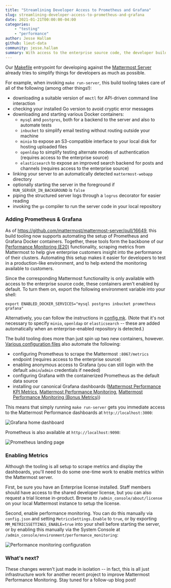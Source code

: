```yaml
---
title: "Streamlining Developer Access to Prometheus and Grafana"
slug: streamlining-developer-access-to-prometheus-and-grafana
date: 2021-01-21T00:00:00-04:00
categories:
    - "testing"
    - "performance"
author: Jesse Hallam
github: lieut-data
community: jesse.hallam
summary: With access to the enterprise source code, the developer build tooling now automates the setup of Prometheus and Grafana for performance monitoring. Even the canonical Grafana dashboards are setup without any manual configuration required!
---
```


Our [Makefile](https://github.com/mattermost/mattermost-server/blob/master/Makefile) entrypoint for developing against the [Mattermost Server](https://github.com/mattermost/mattermost-server) already tries to simplify things for developers as much as possible.

For example, when invoking `make run-server`, this build tooling takes care of all of the following (among other things!):
* downloading a suitable version of `mmctl` for API-driven command line interaction
* checking your installed Go version to avoid cryptic error messages
* downloading and starting various Docker containers:
    - `mysql` and `postgres`, both for a backend to the server and also to automate tests
    - `inbucket` to simplify email testing without routing outside your machine
    - `minio` to expose an S3-compatible interface to your local disk for hosting uploaded files
    - `openldap` to simplify testing alternate modes of authentication (requires access to the enterprise source)
    - `elasticsearch` to expose an improved search backend for posts and channels (requires access to the enterprise source)
* linking your server to an automatically detected `mattermost-webapp` directory
* optionally starting the server in the foreground if `RUN_SERVER_IN_BACKGROUND` is `false`
* piping the structured server logs through a `logrus` decorator for easier reading
* invoking the `go` compiler to run the server code in your local repository

### Adding Prometheus & Grafana

As of https://github.com/mattermost/mattermost-server/pull/16649, this build tooling now supports automating the setup of Prometheus and Grafana Docker containers. Together, these tools form the backbone of our [Performance Monitoring (E20)](https://docs.mattermost.com/deployment/metrics.html) functionality, scraping metrics from Mattermost to help give enterprise customers insight into the performance of their clusters. Automating this setup makes it easier for developers to test in a production-like environment, and to help extend the monitoring available to customers.

Since the corresponding Mattermost functionality is only available with access to the enterprise source code, these containers aren't enabled by default. To turn them on, export the following environment variable into your shell:
```
export ENABLED_DOCKER_SERVICES="mysql postgres inbucket prometheus grafana"
```

Alternatively, you can follow the instructions in [config.mk](https://github.com/mattermost/mattermost-server/blob/master/config.mk). (Note that it's not necessary to specify `minio`, `openldap` or `elasticsearch` -- these are added automatically when an enterprise-enabled repository is detected.)

The build tooling does more than just spin up two new containers, however. [Various configuration files](https://github.com/mattermost/mattermost-server/tree/master/build/docker) also automate the following:
* configuring Prometheus to scrape the Mattermost `:8067/metrics` endpoint (requires access to the enterprise source)
* enabling anonymous access to Grafana (you can still login with the default `admin`/`admin` credentials if needed)
* configuring Grafana with the containerized Prometheus as the default data source
* installing our canonical Grafana dashboards ([Mattermost Performance KPI Metrics](https://grafana.com/grafana/dashboards/2539), [Mattermost Performance Monitoring](https://grafana.com/grafana/dashboards/2542), [Mattermost Performance Monitoring (Bonus Metrics)](https://grafana.com/grafana/dashboards/2545))

This means that simply running `make run-server` gets you immediate access to the Mattermost Performance dashboards at `http://localhost:3000`:

![Grafana home dashboard](/blog/2021-01-21-streamlining-developer-access-to-prometheus-and-grafana/grafana.png)

Prometheus is also available at `http://localhost:9090`:

![Prometheus landing page](/blog/2021-01-21-streamlining-developer-access-to-prometheus-and-grafana/prometheus.png)

### Enabling Metrics

Although the tooling is all setup to scrape metrics and display the dashboards, you'll need to do some one-time work to enable metrics within the Mattermost server.

First, be sure you have an Enterprise license installed. Staff members should have access to the shared developer license, but you can also request a trial license in-product. Browse to `/admin_console/about/license` on your local Mattermost instance to setup the license.

Second, enable performance monitoring. You can do this manually via `config.json` and setting `MetricsSettings.Enable` to `true`, or by exporting `MM_METRICSSETTINGS_ENABLE=true` into your shell before starting the server, or by enabling this manually via the System Console at `/admin_console/environment/performance_monitoring`:

![Performance monitoring configuration](/blog/2021-01-21-streamlining-developer-access-to-prometheus-and-grafana/performance-monitoring-config.png)

### What's next?

These changes weren't just made in isolation -- in fact, this is all just infrastructure work for another recent project to improve Mattermost Performance Monitoring. Stay tuned for a follow-up blog post!
